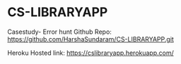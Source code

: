 # CS-LIBRARYAPP
Casestudy- Error hunt
Github Repo:  https://github.com/HarshaSundaram/CS-LIBRARYAPP.git

 Heroku Hosted link:  https://cslibraryapp.herokuapp.com/

